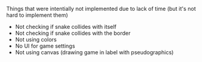 Things that were intentially not implemented due to lack of time (but it's not hard to implement them)
* Not checking if snake collides with itself
* Not checking if snake collides with the border
* Not using colors
* No UI for game settings
* Not using canvas (drawing game in label with pseudographics)